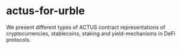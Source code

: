 # actus-for-urble
We present different types of ACTUS contract representations of cryptocurrencies, stablecoins, staking and yield-mechanisms in DeFi protocols.
